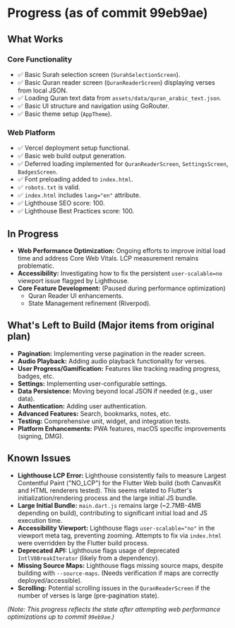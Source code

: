# Progress (as of commit 99eb9ae)

## What Works

### Core Functionality
- ✅ Basic Surah selection screen (`SurahSelectionScreen`).
- ✅ Basic Quran reader screen (`QuranReaderScreen`) displaying verses from local JSON.
- ✅ Loading Quran text data from `assets/data/quran_arabic_text.json`.
- ✅ Basic UI structure and navigation using GoRouter.
- ✅ Basic theme setup (`AppTheme`).

### Web Platform
- ✅ Vercel deployment setup functional.
- ✅ Basic web build output generation.
- ✅ Deferred loading implemented for `QuranReaderScreen`, `SettingsScreen`, `BadgesScreen`.
- ✅ Font preloading added to `index.html`.
- ✅ `robots.txt` is valid.
- ✅ `index.html` includes `lang="en"` attribute.
- ✅ Lighthouse SEO score: 100.
- ✅ Lighthouse Best Practices score: 100.

## In Progress

- **Web Performance Optimization:** Ongoing efforts to improve initial load time and address Core Web Vitals. LCP measurement remains problematic.
- **Accessibility:** Investigating how to fix the persistent `user-scalable=no` viewport issue flagged by Lighthouse.
- **Core Feature Development:** (Paused during performance optimization)
    - Quran Reader UI enhancements.
    - State Management refinement (Riverpod).

## What's Left to Build (Major items from original plan)

- **Pagination:** Implementing verse pagination in the reader screen.
- **Audio Playback:** Adding audio playback functionality for verses.
- **User Progress/Gamification:** Features like tracking reading progress, badges, etc.
- **Settings:** Implementing user-configurable settings.
- **Data Persistence:** Moving beyond local JSON if needed (e.g., user data).
- **Authentication:** Adding user authentication.
- **Advanced Features:** Search, bookmarks, notes, etc.
- **Testing:** Comprehensive unit, widget, and integration tests.
- **Platform Enhancements:** PWA features, macOS specific improvements (signing, DMG).

## Known Issues

- **Lighthouse LCP Error:** Lighthouse consistently fails to measure Largest Contentful Paint ("NO_LCP") for the Flutter Web build (both CanvasKit and HTML renderers tested). This seems related to Flutter's initialization/rendering process and the large initial JS bundle.
- **Large Initial Bundle:** `main.dart.js` remains large (~2.7MB-4MB depending on build), contributing to significant initial load and JS execution time.
- **Accessibility Viewport:** Lighthouse flags `user-scalable="no"` in the viewport meta tag, preventing zooming. Attempts to fix via `index.html` were overridden by the Flutter build process.
- **Deprecated API:** Lighthouse flags usage of deprecated `IntlV8BreakIterator` (likely from a dependency).
- **Missing Source Maps:** Lighthouse flags missing source maps, despite building with `--source-maps`. (Needs verification if maps are correctly deployed/accessible).
- **Scrolling:** Potential scrolling issues in the `QuranReaderScreen` if the number of verses is large (pre-pagination state).

*(Note: This progress reflects the state after attempting web performance optimizations up to commit `99eb9ae`.)*

